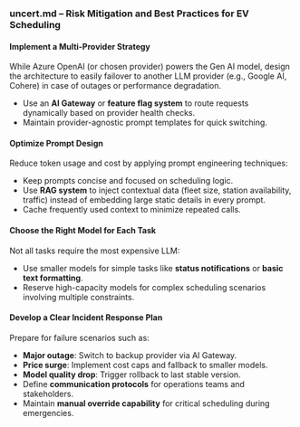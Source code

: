 
### uncert.md – Risk Mitigation and Best Practices for EV Scheduling

#### Implement a Multi-Provider Strategy
While Azure OpenAI (or chosen provider) powers the Gen AI model, design the architecture to easily failover to another LLM provider (e.g., Google AI, Cohere) in case of outages or performance degradation.
- Use an **AI Gateway** or **feature flag system** to route requests dynamically based on provider health checks.
- Maintain provider-agnostic prompt templates for quick switching.

#### Optimize Prompt Design
Reduce token usage and cost by applying prompt engineering techniques:
- Keep prompts concise and focused on scheduling logic.
- Use **RAG system** to inject contextual data (fleet size, station availability, traffic) instead of embedding large static details in every prompt.
- Cache frequently used context to minimize repeated calls.

#### Choose the Right Model for Each Task
Not all tasks require the most expensive LLM:
- Use smaller models for simple tasks like **status notifications** or **basic text formatting**.
- Reserve high-capacity models for complex scheduling scenarios involving multiple constraints.

#### Develop a Clear Incident Response Plan
Prepare for failure scenarios such as:
- **Major outage**: Switch to backup provider via AI Gateway.
- **Price surge**: Implement cost caps and fallback to smaller models.
- **Model quality drop**: Trigger rollback to last stable version.
- Define **communication protocols** for operations teams and stakeholders.
- Maintain **manual override capability** for critical scheduling during emergencies.
